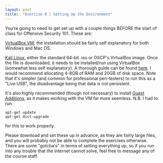 ```yaml
---
layout: post
title:  "Exercise 0 | Setting Up the Environment"
---
```


You're going to need to get set up with a couple things BEFORE the start of class for Offensive Security 101. These are:

[VirtualBox VM][virtual-box]; the installation should be fairly self explanatory for both Windows and Mac OS.

[Kali Linux][kali], either the standard 64-bit .iso or OSCP's VirtualBox image. Once the file is downloaded, it needs to be installed/run using VirtualBox (somewhat less self explanatory). A thorough guide can be found [here][iso-guide]. I would recommend allocating 4-8GB of RAM and 20GB of disk space. Note that it's simpler (and common for professional pen-testers) to run this as a "Live USB", the disadvantage being that data is not persistent.

It's also highly recommended (though not necessary) to install [Guest Additions][ga-guide], as it makes working with the VM far more seemless. N.B. I had to run:

```
apt-get update
apt-get dist-upgrade
```

for this to work properly.



Please download and set these up in advance, as they are fairly large files, and you will probably not be able to complete the exercises otherwise. There are some "gotcha's" in terms of setting everything up, so if you run into any trouble that the internet cannot solve, feel free to message any of the course staff.


[virtual-box]: https://www.virtualbox.org/
[kali]: https://www.kali.org/
[iso-guide]: https://connectwww.com/how-to-install-kali-linux-on-oracle-virtualbox-best-linux-os-for-penetration-testing/5180/
[ga-guide]: https://docs.kali.org/general-use/kali-linux-virtual-box-guest
